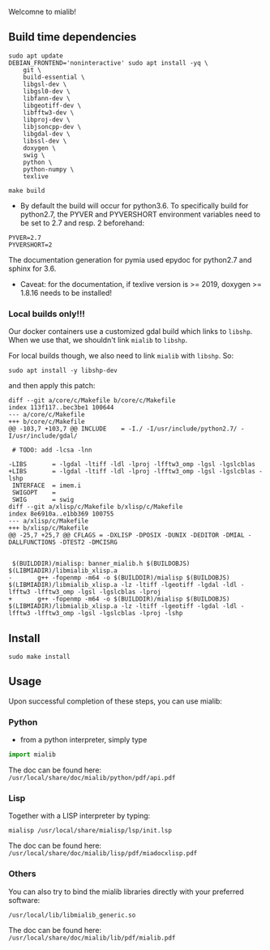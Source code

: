 Welcomne to mialib!

## Build time dependencies

```
sudo apt update
DEBIAN_FRONTEND='noninteractive' sudo apt install -yq \
    git \
    build-essential \
    libgsl-dev \
    libgsl0-dev \
    libfann-dev \
    libgeotiff-dev \
    libfftw3-dev \
    libproj-dev \
    libjsoncpp-dev \
    libgdal-dev \
    libssl-dev \
    doxygen \
    swig \
    python \
    python-numpy \
    texlive
```


```
make build
```

+ By default the build will occur for python3.6.  To specifically build for python2.7, the PYVER and PYVERSHORT environment variables need to be set to 2.7 and resp. 2 beforehand:

```
PYVER=2.7
PYVERSHORT=2
```

The documentation generation for pymia used epydoc for python2.7 and sphinx for 3.6.

+ Caveat: for the documentation, if texlive version is >= 2019, doxygen >= 1.8.16 needs to be installed!



### Local builds only!!!

Our docker containers use a customized gdal build which links to `libshp`.
When we use that, we shouldn't link `mialib` to `libshp`.

For local builds though, we also need to link `mialib` with `libshp`. So:

```
sudo apt install -y libshp-dev
```

and then apply this patch:

```
diff --git a/core/c/Makefile b/core/c/Makefile
index 113f117..bec3be1 100644
--- a/core/c/Makefile
+++ b/core/c/Makefile
@@ -103,7 +103,7 @@ INCLUDE    = -I./ -I/usr/include/python2.7/ -I/usr/include/gdal/

 # TODO: add -lcsa -lnn

-LIBS       = -lgdal -ltiff -ldl -lproj -lfftw3_omp -lgsl -lgslcblas
+LIBS       = -lgdal -ltiff -ldl -lproj -lfftw3_omp -lgsl -lgslcblas -lshp
 INTERFACE  = imem.i
 SWIGOPT    =
 SWIG       = swig
diff --git a/xlisp/c/Makefile b/xlisp/c/Makefile
index 8e6910a..e1bb369 100755
--- a/xlisp/c/Makefile
+++ b/xlisp/c/Makefile
@@ -25,7 +25,7 @@ CFLAGS = -DXLISP -DPOSIX -DUNIX -DEDITOR -DMIAL -DALLFUNCTIONS -DTEST2 -DMCISRG


 $(BUILDDIR)/mialisp: banner_mialib.h $(BUILDOBJS) $(LIBMIADIR)/libmialib_xlisp.a
-       g++ -fopenmp -m64 -o $(BUILDDIR)/mialisp $(BUILDOBJS) $(LIBMIADIR)/libmialib_xlisp.a -lz -ltiff -lgeotiff -lgdal -ldl -lfftw3 -lfftw3_omp -lgsl -lgslcblas -lproj
+       g++ -fopenmp -m64 -o $(BUILDDIR)/mialisp $(BUILDOBJS) $(LIBMIADIR)/libmialib_xlisp.a -lz -ltiff -lgeotiff -lgdal -ldl -lfftw3 -lfftw3_omp -lgsl -lgslcblas -lproj -lshp
```

## Install

```
sudo make install

```

## Usage

Upon successful completion of these steps, you can use mialib:

### Python
- from a python interpreter, simply type

``` python
import mialib
```

The doc can be found here: `/usr/local/share/doc/mialib/python/pdf/api.pdf`


### Lisp

Together with a LISP interpreter by typing:

```
mialisp /usr/local/share/mialisp/lsp/init.lsp
```

The doc can be found here: `/usr/local/share/doc/mialib/lisp/pdf/miadocxlisp.pdf`

### Others

You can also try to bind the mialib libraries directly with your preferred software:
```
/usr/local/lib/libmialib_generic.so
```

The doc can be found here: `/usr/local/share/doc/mialib/lib/pdf/mialib.pdf`

